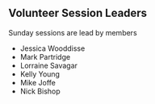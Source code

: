 Volunteer Session Leaders
---

Sunday sessions are lead by members

- Jessica Wooddisse
- Mark Partridge
- Lorraine Savagar
- Kelly Young
- Mike Joffe
- Nick Bishop

